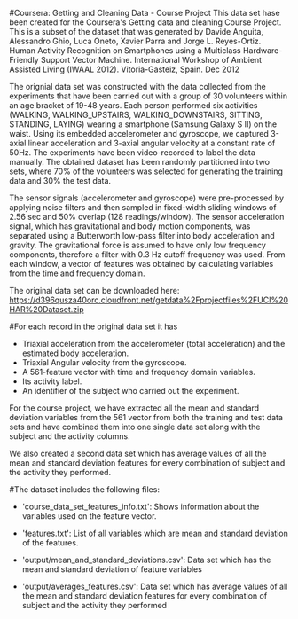 #Coursera: Getting and Cleaning Data - Course Project
This data set hase been created for the Coursera's Getting data and cleaning Course Project. This is a subset of the dataset that was generated by Davide Anguita, Alessandro Ghio, Luca Oneto, Xavier Parra and Jorge L. Reyes-Ortiz. Human Activity Recognition on Smartphones using a Multiclass Hardware-Friendly Support Vector Machine. International Workshop of Ambient Assisted Living (IWAAL 2012). Vitoria-Gasteiz, Spain. Dec 2012

The orignial data set was constructed with the data collected from the experiments that have been carried out with a group of 30 volunteers within an age bracket of 19-48 years. Each person performed six activities (WALKING, WALKING_UPSTAIRS, WALKING_DOWNSTAIRS, SITTING, STANDING, LAYING) wearing a smartphone (Samsung Galaxy S II) on the waist. Using its embedded accelerometer and gyroscope, we captured 3-axial linear acceleration and 3-axial angular velocity at a constant rate of 50Hz. The experiments have been video-recorded to label the data manually. The obtained dataset has been randomly partitioned into two sets, where 70% of the volunteers was selected for generating the training data and 30% the test data. 

The sensor signals (accelerometer and gyroscope) were pre-processed by applying noise filters and then sampled in fixed-width sliding windows of 2.56 sec and 50% overlap (128 readings/window). The sensor acceleration signal, which has gravitational and body motion components, was separated using a Butterworth low-pass filter into body acceleration and gravity. The gravitational force is assumed to have only low frequency components, therefore a filter with 0.3 Hz cutoff frequency was used. From each window, a vector of features was obtained by calculating variables from the time and frequency domain.

The original data set can be downloaded here: https://d396qusza40orc.cloudfront.net/getdata%2Fprojectfiles%2FUCI%20HAR%20Dataset.zip

#For each record in the original data set it has

- Triaxial acceleration from the accelerometer (total acceleration) and the estimated body acceleration.
- Triaxial Angular velocity from the gyroscope. 
- A 561-feature vector with time and frequency domain variables. 
- Its activity label. 
- An identifier of the subject who carried out the experiment.

For the course project, we have extracted all the mean and standard deviation variables from the 561 vector from both the training and test data sets and have combined them into one single data set along with the subject and the activity columns.

We also created a second data set which has average values of all the mean and standard deviation features for every combination of subject and the activity they performed. 

#The dataset includes the following files:

- 'course_data_set_features_info.txt': Shows information about the variables used on the feature vector.

- 'features.txt': List of all variables which are mean and standard deviation of the features.

- 'output/mean_and_standard_deviations.csv': Data set which has the mean and standard deviation of feature variables

- 'output/averages_features.csv': Data set which has average values of all the mean and standard deviation features for every combination of subject and the activity they performed


